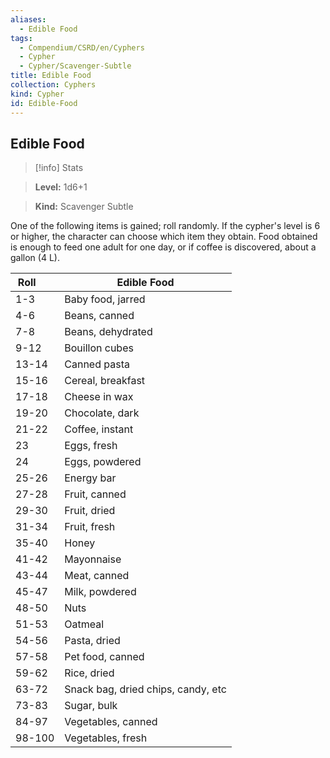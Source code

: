 ```yaml
---
aliases:
  - Edible Food
tags:
  - Compendium/CSRD/en/Cyphers
  - Cypher
  - Cypher/Scavenger-Subtle
title: Edible Food
collection: Cyphers
kind: Cypher
id: Edible-Food
---
```

## Edible Food    
>[!info] Stats    
> **Level:** 1d6+1    
> **Kind:** Scavenger Subtle  
    
One of the following items is gained; roll randomly. If the cypher's level is 6 or higher, the character can choose which item they obtain. Food obtained is enough to feed one adult for one day, or if coffee is discovered, about a gallon (4 L).    
  
| Roll &nbsp; &nbsp; &nbsp; | Edible Food                        |
| ------------------------- | ---------------------------------- |
| 1-3                       | Baby food, jarred                  |
| 4-6                       | Beans, canned                      |
| 7-8                       | Beans, dehydrated                  |
| 9-12                      | Bouillon cubes                     |
| 13-14                     | Canned pasta                       |
| 15-16                     | Cereal, breakfast                  |
| 17-18                     | Cheese in wax                      |
| 19-20                     | Chocolate, dark                    |
| 21-22                     | Coffee, instant                    |
| 23                        | Eggs, fresh                        |
| 24                        | Eggs, powdered                     |
| 25-26                     | Energy bar                         |
| 27-28                     | Fruit, canned                      |
| 29-30                     | Fruit, dried                       |
| 31-34                     | Fruit, fresh                       |
| 35-40                     | Honey                              |
| 41-42                     | Mayonnaise                         |
| 43-44                     | Meat, canned                       |
| 45-47                     | Milk, powdered                     |
| 48-50                     | Nuts                               |
| 51-53                     | Oatmeal                            |
| 54-56                     | Pasta, dried                       |
| 57-58                     | Pet food, canned                   |
| 59-62                     | Rice, dried                        |
| 63-72                     | Snack bag, dried chips, candy, etc |
| 73-83                     | Sugar, bulk                        |
| 84-97                     | Vegetables, canned                 |
| 98-100                    | Vegetables, fresh                  |
